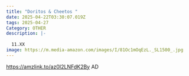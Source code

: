 ```yaml
---
title: "Doritos & Cheetos "
date: 2025-04-22T03:30:07.019Z
tags: 2025-04-27
Category: OTHER
description: |-
  
  11.XX
image: https://m.media-amazon.com/images/I/81Oc1mOqEzL._SL1500_.jpg
---
```

https://amzlink.to/az0I2LNFdK2By   AD